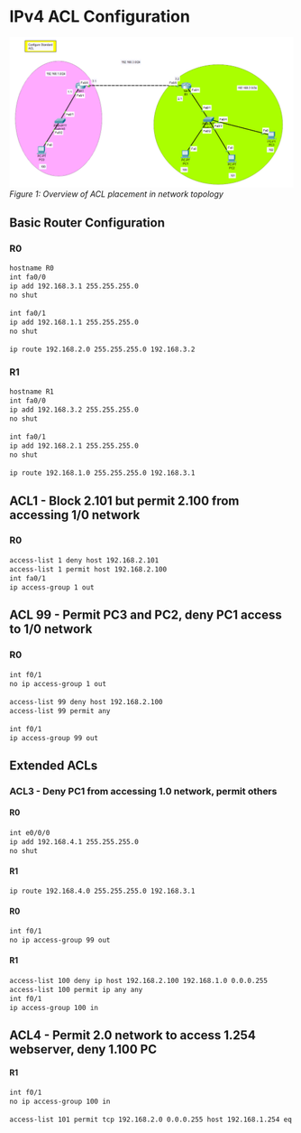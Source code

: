 # IPv4 ACL Configuration

![Standard IPv4 ACL](./IPv4-Standard-ACL.png)  
*Figure 1: Overview of ACL placement in network topology*


## Basic Router Configuration

### R0
```
hostname R0
int fa0/0
ip add 192.168.3.1 255.255.255.0
no shut

int fa0/1
ip add 192.168.1.1 255.255.255.0
no shut

ip route 192.168.2.0 255.255.255.0 192.168.3.2
```

### R1
```
hostname R1
int fa0/0
ip add 192.168.3.2 255.255.255.0
no shut

int fa0/1
ip add 192.168.2.1 255.255.255.0
no shut

ip route 192.168.1.0 255.255.255.0 192.168.3.1
```

## ACL1 - Block 2.101 but permit 2.100 from accessing 1/0 network

### R0
```
access-list 1 deny host 192.168.2.101
access-list 1 permit host 192.168.2.100
int fa0/1
ip access-group 1 out
```

## ACL 99 - Permit PC3 and PC2, deny PC1 access to 1/0 network

### R0
```
int f0/1
no ip access-group 1 out

access-list 99 deny host 192.168.2.100
access-list 99 permit any

int f0/1
ip access-group 99 out
```

## Extended ACLs

### ACL3 - Deny PC1 from accessing 1.0 network, permit others

#### R0
```
int e0/0/0
ip add 192.168.4.1 255.255.255.0
no shut
```

#### R1
```
ip route 192.168.4.0 255.255.255.0 192.168.3.1
```

#### R0
```
int f0/1
no ip access-group 99 out
```

#### R1
```
access-list 100 deny ip host 192.168.2.100 192.168.1.0 0.0.0.255
access-list 100 permit ip any any
int f0/1
ip access-group 100 in
```

## ACL4 - Permit 2.0 network to access 1.254 webserver, deny 1.100 PC

#### R1
```
int f0/1
no ip access-group 100 in

access-list 101 permit tcp 192.168.2.0 0.0.0.255 host 192.168.1.254 eq

